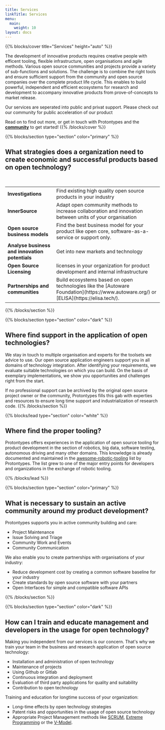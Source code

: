 ```yaml
---
title: Services
linkTitle: Services
menu:
  main:
    weight: 10
layout: docs
---
```


{{% blocks/cover title="Services" height="auto" %}}

The development of innovative products requires creative people with efficent tooling, flexible infrastructure, open organisations and agile methods. Various open source communities and projects provide a variety of sub-functions and solutions. The challenge is to combine the right tools and ensure sufficient support from the community and open source companies over the complete product life cycle. This enables to build powerful, independent and efficient ecosystems for research and development to accompany innovative products from prove-of-concepts to market release.

Our services are seperated into public and privat support. Please check out our community for public acceleration of our product


Read on to find out more, or get in touch with Protontypes and the [**community**](/docs/) to get started!
{{% /blocks/cover %}}

{{% blocks/section type="section" color="primary" %}}
## What strategies does a organization need to create economic and successful products based on open technology?<br>
<br>

<table>
  <tr>
   <td><strong>Investigations</strong>
   </td>
   <td>Find existing high quality open source products in your industry
   </td>
  </tr>
  <tr>
   <td><strong>InnerSource</strong>
   </td>
   <td>Adapt open community methods to increase collaboration and innovation between units of your organisation
   </td>
  </tr>
  <tr>
   <td><strong>Open source business models</strong>
   </td>
   <td>Find the best business model for your product like open core, software-as-a-service or support only.
   </td>
  </tr>
  <tr>
   <td><strong>Analyse business and innovation potentials</strong>
   </td>
   <td>Get into new markets and technology
   </td>
  </tr>
  <tr>
   <td><strong>Open Source Licensing</strong>
   </td>
   <td>licenses in your organization for product development and internal infrastructure
   </td>
  </tr>
  <tr>
   <td><strong>Partnerships and communities</strong>
   </td>
   <td>Build ecosystems based on open technologies like the [Autoware Foundation](https://www.autoware.org/) or [ELISA](https://elisa.tech/).
   </td>
  </tr>
</table>
        

{{% /blocks/section %}}

{{% blocks/section type="section" color="dark" %}}
## Where find support in the application of open technologies?

 We stay in touch to multiple organisation and experts for the toolsets we advice to use. Our open source application engineers support you in all domains of technology integration. After identifying your requirements, we evaluate suitable technologies on which you can build. On the basis of exemplary implementations, we show you opportunities and challenges right from the start.

If no professional support can be archived by the original open source project owner or the community, Protontypes fills this gab with experties and resources to ensure long time support and industrialization of research code. 
{{% /blocks/section %}}



{{% blocks/lead type="section" color="white" %}}
## Where find the proper tooling?

Protontypes offers experiences in the application of open source tooling for product development in the section of robotics, big data, software testing, autonomous driving and many other domains.
This knowledge is already documented and maintained in the [awesome-robotic-tooling](https://github.com/Ly0n/awesome-robotic-tooling) list by Protontypes.
The list grew to one of the major entry points for developers and organizations in the exchange of robotic tooling.


{{% /blocks/lead %}}


{{% blocks/section type="section" color="primary" %}}
## What is necessary to sustain an active community around my product development? 

Protontypes supports you in active community building and care:

* Project Maintenance
* Issue Solving and Triage
* Community Work and Events
* Community Communication

We also enable you to create partnerships with organisations of your industry:

* Reduce development cost by creating a common software baseline for your industry
* Create standards by open source software with your partners
* Open Interfaces for simple and compatible software APIs


{{% /blocks/section %}}
  


{{% blocks/section type="section" color="dark" %}}
## How can I train and educate management and developers in the usage for open technology?
Making you independent from our services is our concern. That's why we train your team in the business and research application of open source technology:

* Installation and administration of open technology
* Maintenance of projects
* Using Github or Gitlab 
* Continuous integration and deployment
* Evaluation of third party applications for quality and suitability
* Contribution to open technology

Training and education for longtime success of your organization:

* Long-time effects by open technology strategies
* Patent risks and opportunities in the usage of open source technology
* Appropriate Project Management methods like [SCRUM](https://www.scrumguides.org/scrum-guide.html), [Extreme Programming](http://www.extremeprogramming.org/) or the [V-Model](https://en.wikipedia.org/wiki/V-Model).
